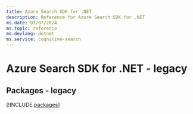 ```yaml
---
title: Azure Search SDK for .NET
description: Reference for Azure Search SDK for .NET
ms.date: 03/07/2024
ms.topic: reference
ms.devlang: dotnet
ms.service: cognitive-search
---
```

# Azure Search SDK for .NET - legacy
## Packages - legacy
[!INCLUDE [packages](search-index.md)]